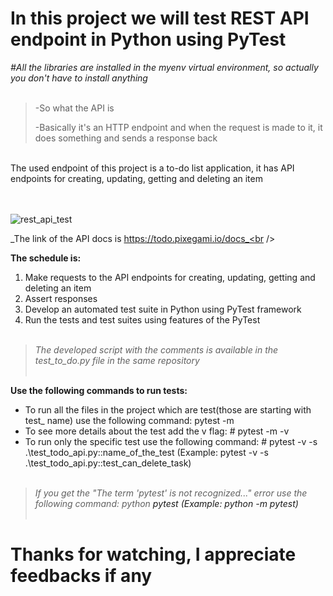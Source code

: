 # In this project we will test REST API endpoint in Python using PyTest <br />

_#All the libraries are installed in the myenv virtual environment, so actually you don't have to install anything_ <br /><br />

> -So what the API is
>
> -Basically it's an HTTP endpoint and when the request is made to it, it does something and sends a response back 
<br />
The used endpoint of this project is a to-do list application, 
it has API endpoints for creating, updating, getting and deleting an item <br /><br />
<br />

![rest_api_test](https://github.com/da-vincis/RestAPI/assets/139674525/b3a7eb38-ee69-471d-a74e-167f165c5f67)


_The link of the API docs is https://todo.pixegami.io/docs_<br />

**The schedule is:**
1. Make requests to the API endpoints for creating, updating, getting and deleting an item
2. Assert responses
3. Develop an automated test suite in Python using PyTest framework
4. Run the tests and test suites using features of the PyTest <br /><br />

> _The developed script with the comments is available in the test_to_do.py file in the same repository_ <br /><br />

**Use the following commands to run tests:**

- To run all the files in the project which are test(those are starting with test_ name) use the following command: pytest -m
- To see more details about the test add the v flag: # pytest -m -v
- To run only the specific test use the following command: # pytest -v -s .\test_todo_api.py::name_of_the_test (Example: pytest -v -s .\test_todo_api.py::test_can_delete_task) <br /><br />
> _If you get the "The term 'pytest' is not recognized..." error use the following command: python <a flag> pytest (Example: python -m pytest)_<br /><br />
# Thanks for watching, I appreciate feedbacks if any <br />
